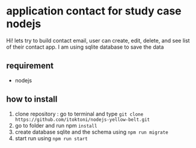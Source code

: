 # application contact for study case nodejs
Hi! lets try to build contact email, user can create, edit, delete, and see list of their contact app. I am using sqlite database to save the data

## requirement 
- nodejs

## how to install
1. clone repository : go to terminal and type `git clone https://github.com/itoktoni/nodejs-yellow-belt.git`
2. go to folder and run npm `install`
3. create database sqlite and the schema using `npm run migrate`
4. start run using `npm run start`
